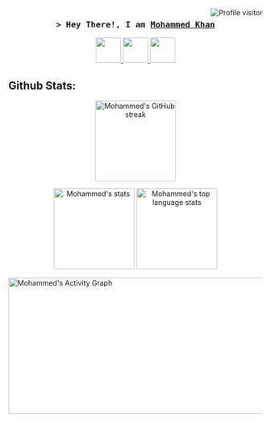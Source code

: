 
<a href="#">
  <img align="right" src="https://komarev.com/ghpvc/?username=mehmedx7&label=Visitors&color=0e75b6&style=flat" alt="Profile visitor" />
</a>


<!-- Intro  -->
<h3 align="center">
        <samp>&gt; Hey There!, I am
                <b><a target="_blank" href="https://mohammedkhan.netlify.app/">Mohammed Khan</a></b>
        </samp>
</h3>

<p align="center">
  <a target="_blank" href="https://www.linkedin.com/in/mehmedx7">
    <img src="https://img.icons8.com/?size=100&id=13930&format=png&color=000000" width="50"/>
  </a>
  <a target="_blank" href="mailto:mehmedkhan16@gmail.com">
    <img src="https://img.icons8.com/?size=100&id=P7UIlhbpWzZm&format=png&color=000000" width="50"/>
  </a>
  <a target="_blank" href="https://mohammedkhan.netlify.app">
    <img src="https://img.icons8.com/?size=100&id=naDnVpQ3BNkR&format=png&color=000000" width="50"/>
  </a>
</p>

## Github Stats:
<p align="center">
  <a href="#">
    <img height = "160" src="https://github-readme-streak-stats.herokuapp.com/?user=mehmedx7&theme=radical&border=7F3FBF&background=0D1117" alt="Mohammed's GitHub streak"/>
  </a>
</p>
<p align="center">
    <img height="160" src="https://github-readme-stats.vercel.app/api?username=mehmedx7&count_private=true&include_all_commits=true&theme=tokyonight" alt="Mohammed's stats" />
    <img height="160" src="https://github-readme-stats.vercel.app/api/top-langs/?username=mehmedx7&layout=compact&theme=tokyonight" alt="Mohammed's top language stats" />
</p>

<a href="https://github.com/mehmedx7"><img  height="270" width="1050" alt="Mohammed's Activity Graph" src="https://github-readme-activity-graph.vercel.app/graph?username=mehmedx7&bg_color=0d1117&color=dde9e5&line=52d4ff&point=ff006f&area=true&hide_border=true"/></a>

